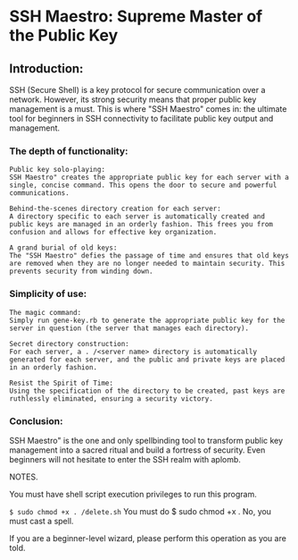# SSH Maestro: Supreme Master of the Public Key

## Introduction:
SSH (Secure Shell) is a key protocol for secure communication over a network. However, its strong security means that proper public key management is a must. This is where "SSH Maestro" comes in: the ultimate tool for beginners in SSH connectivity to facilitate public key output and management.

### The depth of functionality:

    Public key solo-playing:
    SSH Maestro" creates the appropriate public key for each server with a single, concise command. This opens the door to secure and powerful communications.

    Behind-the-scenes directory creation for each server:
    A directory specific to each server is automatically created and public keys are managed in an orderly fashion. This frees you from confusion and allows for effective key organization.

    A grand burial of old keys:
    The "SSH Maestro" defies the passage of time and ensures that old keys are removed when they are no longer needed to maintain security. This prevents security from winding down.

### Simplicity of use:

    The magic command:
    Simply run gene-key.rb to generate the appropriate public key for the server in question (the server that manages each directory).

    Secret directory construction:
    For each server, a . /<server name> directory is automatically generated for each server, and the public and private keys are placed in an orderly fashion.

    Resist the Spirit of Time:
    Using the specification of the directory to be created, past keys are ruthlessly eliminated, ensuring a security victory.

### Conclusion:

SSH Maestro" is the one and only spellbinding tool to transform public key management into a sacred ritual and build a fortress of security. Even beginners will not hesitate to enter the SSH realm with aplomb.


NOTES.

You must have shell script execution privileges to run this program.

``$ sudo chmod +x . /delete.sh``
You must do $ sudo chmod +x . No, you must cast a spell.

If you are a beginner-level wizard, please perform this operation as you are told.
